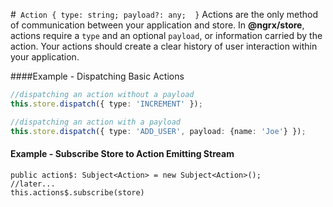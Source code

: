 #` Action { type: string; payload?: any;  }`
Actions are the only method of communication between your application and store. In __@ngrx/store__, actions require a `type` and an optional `payload`, or information carried by the action. Your actions should create a clear history of user interaction within your application.

####Example - Dispatching Basic Actions
```ts
//dispatching an action without a payload
this.store.dispatch({ type: 'INCREMENT' });

//dispatching an action with a payload
this.store.dispatch({ type: 'ADD_USER', payload: {name: 'Joe'} });
```

#### Example - Subscribe Store to Action Emitting Stream
```
public action$: Subject<Action> = new Subject<Action>();
//later...
this.actions$.subscribe(store)
```

